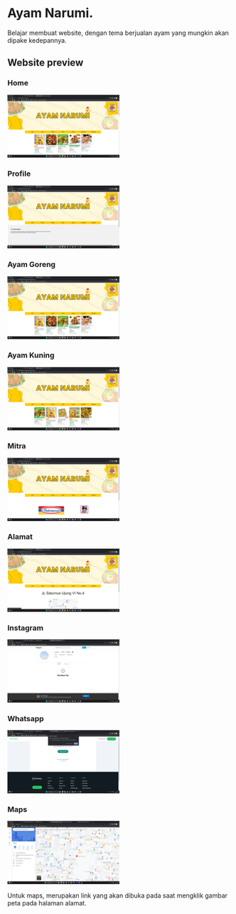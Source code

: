 # Ayam Narumi.
Belajar membuat website, dengan tema berjualan ayam yang mungkin akan dipake kedepannya.

## Website preview

### Home
<img src="./Preview/Home.png" width="50%" height="50%">

### Profile
<img src="./Preview/Profil.png" width="50%" height="50%">

### Ayam Goreng
<img src="./Preview/Ayam Goreng.png" width="50%" height="50%">

### Ayam Kuning
<img src="./Preview/Ayam Kuning.png" width="50%" height="50%">

### Mitra
<img src="./Preview/Mitra.png" width="50%" height="50%">

### Alamat
<img src="./Preview/Alamat.png" width="50%" height="50%">

### Instagram
<img src="./Preview/Instagram.png" width="50%" height="50%">

### Whatsapp
<img src="./Preview/Whatsapp.png" width="50%" height="50%">

### Maps
<img src="./Preview/Maps di Alamat.png" width="50%" height="50%">

Untuk maps, merupakan link yang akan dibuka pada saat mengklik gambar peta pada halaman alamat.
